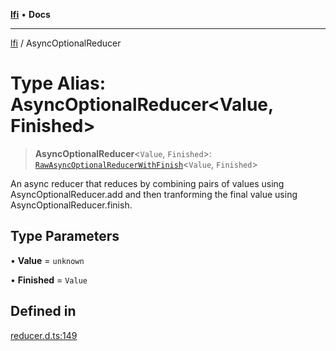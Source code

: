 [**lfi**](../readme.md) • **Docs**

***

[lfi](../globals.md) / AsyncOptionalReducer

# Type Alias: AsyncOptionalReducer\<Value, Finished\>

> **AsyncOptionalReducer**\<`Value`, `Finished`\>: [`RawAsyncOptionalReducerWithFinish`](RawAsyncOptionalReducerWithFinish.md)\<`Value`, `Finished`\>

An async reducer that reduces by combining pairs of values using
AsyncOptionalReducer.add and then tranforming the final value using
AsyncOptionalReducer.finish.

## Type Parameters

• **Value** = `unknown`

• **Finished** = `Value`

## Defined in

[reducer.d.ts:149](https://github.com/TomerAberbach/lfi/blob/d7a0f90dd72245d6efd6bd97c58a78b3f3028f25/src/operations/reducer.d.ts#L149)
